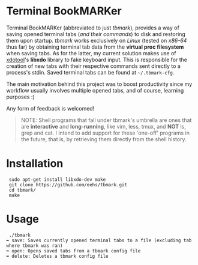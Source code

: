 Terminal BookMARKer
===================
Terminal BookMARKer (abbreviated to just *tbmark*), provides a way of saving opened terminal tabs (*and their commands*) to disk and restoring them upon startup. *tbmark* works exclusively on *Linux* (tested on *x86-64* thus far) by obtaining terminal tab data from the **virtual proc filesystem** when saving tabs. As for the latter, my current solution makes use of [xdotool](https://github.com/jordansissel/xdotool)'s **libxdo** library to fake keyboard input. This is responsible for the creation of new tabs with their respective commands sent directly to a process's stdin. Saved terminal tabs can be found at `~/.tbmark-cfg`.

The main motivation behind this project was to boost productivity since my workflow usually involves multiple opened tabs, and of course, learning purposes :)

Any form of feedback is welcomed!

> NOTE: Shell programs that fall under tbmark's umbrella are ones that are **interactive** and **long-running**, like vim, less, tmux, and **NOT** ls, grep and cat. I intend to add support for these 'one-off' programs in the future, that is, by retrieving them directly from the shell history.

Installation
============
```
 sudo apt-get install libxdo-dev make
 git clone https://github.com/eehs/tbmark.git
 cd tbmark/
 make
```

Usage
=====
```
 ./tbmark
➥ save: Saves currently opened terminal tabs to a file (excluding tab where tbmark was ran)
➥ open: Opens saved tabs from a tbmark config file
➥ delete: Deletes a tbmark config file
```
